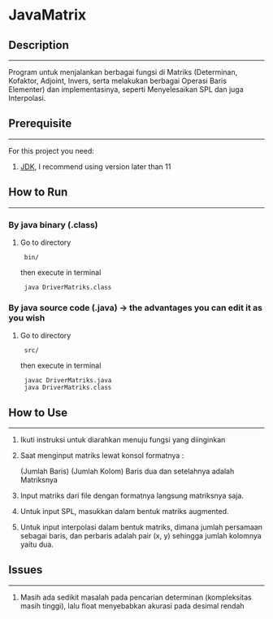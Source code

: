 # JavaMatrix

## Description
------

Program untuk menjalankan berbagai fungsi di Matriks (Determinan, Kofaktor, Adjoint, Invers, serta melakukan berbagai Operasi Baris Elementer) dan implementasinya, seperti Menyelesaikan SPL dan juga Interpolasi.


## Prerequisite
-----------

For this project you need:
1. [JDK](https://www.oracle.com/java/technologies/javase-downloads.html), I recommend using version later than 11

## How to Run 
-------
### By java binary (.class)
1. Go to directory

		bin/
	
	then execute in terminal
	
		java DriverMatriks.class

### By java source code (.java) -> the advantages you can edit it as you wish
1. Go to directory

		src/
	
	then execute in terminal
	
		javac DriverMatriks.java
		java DriverMatriks.class
	

## How to Use
-------

1. Ikuti instruksi untuk diarahkan menuju fungsi yang diinginkan

2. Saat menginput matriks lewat konsol formatnya :

    (Jumlah Baris) (Jumlah Kolom)
    Baris dua dan setelahnya adalah Matriksnya

3. Input matriks dari file dengan formatnya langsung matriksnya saja.

4. Untuk input SPL, masukkan dalam bentuk matriks augmented.

5. Untuk input interpolasi dalam bentuk matriks, dimana jumlah persamaan sebagai baris, 
    dan perbaris adalah pair (x, y) sehingga jumlah kolomnya yaitu dua.
	
## Issues
-----------

1. Masih ada sedikit masalah pada pencarian determinan (kompleksitas masih tinggi), lalu float menyebabkan akurasi pada desimal rendah